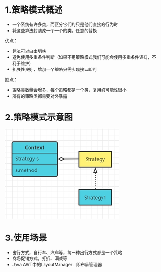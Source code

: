  # 1.策略模式概述
 - 一个系统有许多类，而区分它们的只是他们直接的行为时
 - 将这些算法封装成一个一个的类，任意的替换
 
 优点：
 - 算法可以自由切换
 - 避免使用多重条件判断（如果不用策略模式我们可能会使用多重条件语句，不利于维护）
 - 扩展性良好，增加一个策略只需实现接口即可
 
 缺点：
 - 策略类数量会增多，每个策略都是一个类，复用的可能性很小
 - 所有的策略类都需要对外暴露
 
 # 2.策略模式示意图
 ![](img/策略模式示意图.jpg)
 
 # 3.使用场景
- 出行方式，自行车、汽车等，每一种出行方式都是一个策略
- 商场促销方式，打折、满减等
- Java AWT中的LayoutManager，即布局管理器
 